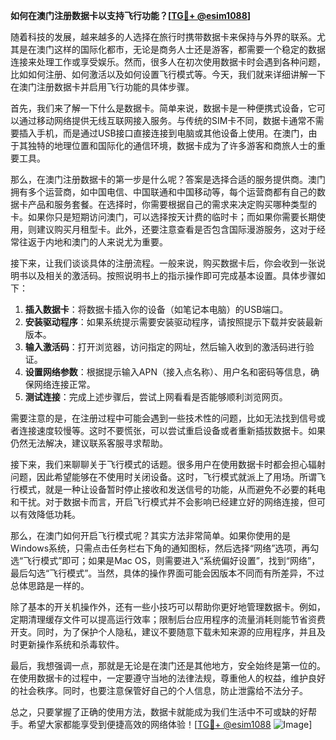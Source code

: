**如何在澳门注册数据卡以支持飞行功能？[[TG💪+ @esim1088](https://t.me/s/esim1088)]**

随着科技的发展，越来越多的人选择在旅行时携带数据卡来保持与外界的联系。尤其是在澳门这样的国际化都市，无论是商务人士还是游客，都需要一个稳定的数据连接来处理工作或享受娱乐。然而，很多人在初次使用数据卡时会遇到各种问题，比如如何注册、如何激活以及如何设置飞行模式等。今天，我们就来详细讲解一下在澳门注册数据卡并启用飞行功能的具体步骤。

首先，我们来了解一下什么是数据卡。简单来说，数据卡是一种便携式设备，它可以通过移动网络提供无线互联网接入服务。与传统的SIM卡不同，数据卡通常不需要插入手机，而是通过USB接口直接连接到电脑或其他设备上使用。在澳门，由于其独特的地理位置和国际化的通信环境，数据卡成为了许多游客和商旅人士的重要工具。

那么，在澳门注册数据卡的第一步是什么呢？答案是选择合适的服务提供商。澳门拥有多个运营商，如中国电信、中国联通和中国移动等，每个运营商都有自己的数据卡产品和服务套餐。在选择时，你需要根据自己的需求来决定购买哪种类型的卡。如果你只是短期访问澳门，可以选择按天计费的临时卡；而如果你需要长期使用，则建议购买月租型卡。此外，还要注意查看是否包含国际漫游服务，这对于经常往返于内地和澳门的人来说尤为重要。

接下来，让我们谈谈具体的注册流程。一般来说，购买数据卡后，你会收到一张说明书以及相关的激活码。按照说明书上的指示操作即可完成基本设置。具体步骤如下：

1. **插入数据卡**：将数据卡插入你的设备（如笔记本电脑）的USB端口。
2. **安装驱动程序**：如果系统提示需要安装驱动程序，请按照提示下载并安装最新版本。
3. **输入激活码**：打开浏览器，访问指定的网址，然后输入收到的激活码进行验证。
4. **设置网络参数**：根据提示输入APN（接入点名称）、用户名和密码等信息，确保网络连接正常。
5. **测试连接**：完成上述步骤后，尝试上网看看是否能够顺利浏览网页。

需要注意的是，在注册过程中可能会遇到一些技术性的问题，比如无法找到信号或者连接速度较慢等。这时不要慌张，可以尝试重启设备或者重新插拔数据卡。如果仍然无法解决，建议联系客服寻求帮助。

接下来，我们来聊聊关于飞行模式的话题。很多用户在使用数据卡时都会担心辐射问题，因此希望能够在不使用时关闭设备。这时，飞行模式就派上了用场。所谓飞行模式，就是一种让设备暂时停止接收和发送信号的功能，从而避免不必要的耗电和干扰。对于数据卡而言，开启飞行模式并不会影响已经建立好的网络连接，但可以有效降低功耗。

那么，在澳门如何开启飞行模式呢？其实方法非常简单。如果你使用的是Windows系统，只需点击任务栏右下角的通知图标，然后选择“网络”选项，再勾选“飞行模式”即可；如果是Mac OS，则需要进入“系统偏好设置”，找到“网络”，最后勾选“飞行模式”。当然，具体的操作界面可能会因版本不同而有所差异，不过总体思路是一样的。

除了基本的开关机操作外，还有一些小技巧可以帮助你更好地管理数据卡。例如，定期清理缓存文件可以提高运行效率；限制后台应用程序的流量消耗则能节省资费开支。同时，为了保护个人隐私，建议不要随意下载未知来源的应用程序，并且及时更新操作系统和杀毒软件。

最后，我想强调一点，那就是无论是在澳门还是其他地方，安全始终是第一位的。在使用数据卡的过程中，一定要遵守当地的法律法规，尊重他人的权益，维护良好的社会秩序。同时，也要注意保管好自己的个人信息，防止泄露给不法分子。

总之，只要掌握了正确的使用方法，数据卡就能成为我们生活中不可或缺的好帮手。希望大家都能享受到便捷高效的网络体验！[[TG💪+ @esim1088](https://t.me/s/esim1088) ![Image](https://i.postimg.cc/4NQfJmqS/Snipaste-2025-05-13-00-14-12.png)]
